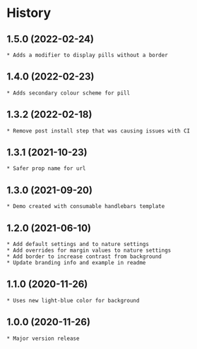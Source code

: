 # History

## 1.5.0 (2022-02-24)
    * Adds a modifier to display pills without a border

## 1.4.0 (2022-02-23)
    * Adds secondary colour scheme for pill

## 1.3.2 (2022-02-18)
    * Remove post install step that was causing issues with CI

## 1.3.1 (2021-10-23)
    * Safer prop name for url

## 1.3.0 (2021-09-20)
    * Demo created with consumable handlebars template

## 1.2.0 (2021-06-10)
    * Add default settings and to nature settings
    * Add overrides for margin values to nature settings
    * Add border to increase contrast from background
    * Update branding info and example in readme

## 1.1.0 (2020-11-26)
    * Uses new light-blue color for background

## 1.0.0 (2020-11-26)
    * Major version release
